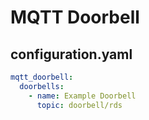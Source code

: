 # MQTT Doorbell

## configuration.yaml

```yaml
mqtt_doorbell:
  doorbells:
    - name: Example Doorbell
      topic: doorbell/rds
```
